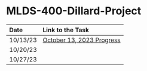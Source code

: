 # MLDS-400-Dillard-Project

| Date    | Link to the Task |
| :------ | :------------------------ |
| 10/13/23  | [October 13, 2023 Progress](https://github.com/Stellawww/MLDS400_Group12/blob/main/Progress_Update/10_13_2023%20Progress.md)
| 10/20/23 |      |
| 10/27/23 |      |
